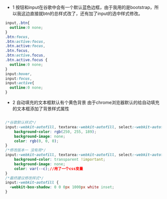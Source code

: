 
- 1 按钮和input在谷歌中会有一个默认蓝色边框，由于我用的是bootstrap，所以我这边直接就btn的总样式改了，还有加了input的选中样式修改。
```css
input,.btn{
  outline:0 none;
}
.btn:focus,
.btn:active:focus,
.btn.active:focus,
.btn.focus,
.btn:active.focus,
.btn.active.focus {
  outline:0 none;
}
input:hover,
input:focus,
input:active{
  outline:0 none;
}
```

- 2 自动填充的文本框默认有个黄色背景
由于chrome浏览器默认的给自动填充的文本框添加了背景样式属性
```css

/*谷歌默认样式*/
input:-webkit-autofill, textarea:-webkit-autofill, select:-webkit-autofill {
    background-color: rgb(250, 255, 189);
    background-image: none;
    color: rgb(0, 0, 0);
}
/*修改版本一 没有用*/
input:-webkit-autofill, textarea:-webkit-autofill, select:-webkit-autofill {
    background-color: transparent !important;
    background-image: none;
    color: var(--c);//用了一个css变量
}
/*最终建议修改样式*/
input:-webkit-autofill {
  -webkit-box-shadow: 0 0 0px 1000px white inset;
}
```
